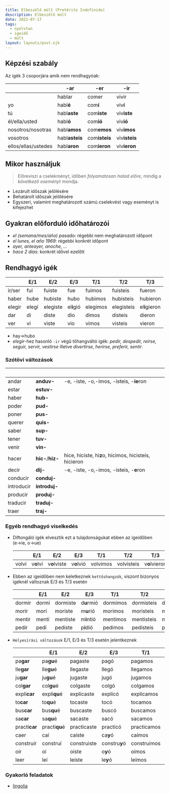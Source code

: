 ```yaml
---
title: Elbeszélő múlt (Pretérito Indefinido)
description: Elbeszélő múlt
date: 2022-07-17
tags:
  - nyelvtan
  - igeidő
  - múlt
layout: layouts/post.njk
---
```


## Képzési szabály

Az igék 3 csoporjára amik nem rendhagyóak:

&nbsp;| -ar| -er| -ir
----|----|----|----
&nbsp;|hablar| comer|vivir
yo|habl**é**|com**í**|viv**í**
tú|habl**aste**|com**iste**|viv**iste**
él/ella/usted|habl**ó**|com**ió**|viv**ió**
nosotros/nosotras|habl**amos**|com**emos**|viv**imos**
vosotros|habl**asteis**|com**isteis**|viv**isteis**
ellos/ellas/ustedes|habl**aron**|com**ieron**|viv**ieron**

## Mikor használjuk

> Előreviszi a cselekményt, időben *folyamatosan halad előre*, mindig a *következő eseményt* mondja.

- Lezárult időszak jelölésére
- Behatárolt időszak jelölésére
- Egyszeri, valamint meghatározott számú cselekvést vagy eseményt is kifejezhet

## Gyakran előforduló időhatározói

- *el (semana/mes/año) pasado*: régebbi nem meghatározott időpont
- *el lunes, el año 1969*: régebbi konkrét időpont
- *ayer, anteayer, anoche, ...*
- *hace 2 días*: konkrét idővel ezelőtt

## Rendhagyó igék

  &nbsp;| E/1| E/2| E/3| T/1| T/2| T/3
  ----|----|----|----|----|----|----
  ir/ser|fui|fuiste|fue|fuimos|fuisteis|fueron
  haber|hube|hubiste|hubo|hubimos|hubisteis|hubieron
  elegir|elegí|elegiste|el**i**gió|elegimos|elegisteis|el**i**gieron
  dar|di|diste|dio|dimos|disteis|dieron
  ver|vi|viste|vio|vimos|visteis|vieron

- hay&rarr;hubo
- *elegir*-hez hasonló `-ir` végű tőhangváltó igék: *pedir, despedir, reírse, seguir, servir, vestirse* illetve *divertirse, herirse, preferir, sentir*.
  
### Szótövi változások

&nbsp;|&nbsp;|&nbsp;|
----|----|----
andar|**anduv-**|-e, -iste, -o,-imos, -isteis, -**ie**ron
estar|**estuv-**|&nbsp;
haber|**hub-**|&nbsp;
poder|**pud-**|&nbsp;
poner|**pus-**|&nbsp;
querer|**quis-**|&nbsp;
saber|**sup-**|&nbsp;
tener|**tuv-**|&nbsp;
venir|**vin-**|&nbsp;
hacer|**hic-**/**hiz-**|hice, hiciste, hi**z**o, hicimos, hicisteis, hicieron
decir|**dij-**|-e, -iste, -o,-imos, -isteis, -**e**ron
conducir|**conduj-**|&nbsp;
introducir|**introduj-**|&nbsp;
producir|**produj-**|&nbsp;
traducir|**traduj-**|&nbsp;
traer|**traj-**|&nbsp;

### Egyéb rendhagyó viselkedés

- Diftongáló igék elvesztik ezt a tulajdonságukat ebben az igeidőben (e&rarr;ie, o&rarr;ue)

  &nbsp;|E/1|E/2|E/3|T/1|T/2|T/3
  ----|----|----|----|----|----|----
  volví|v**o**lví|v**o**lviste|v**o**lvió|volvimos|volvisteis|v**o**lvieron

- Ebben az igeidőben nem keletkeznek `kettőshangzók`, viszont bizonyos igéknél változnak E/3 és T/3 esetén

  &nbsp;| E/1| E/2| E/3| T/1| T/2| T/3
  ----|----|----|----|----|----|----
  dormir|dormí|dormiste|d**u**rmió|dormimos|dormisteis|d**u**rmieron
  morir|morí|moriste|m**u**rió|morimos|moristeis|m**u**rieron
  mentir|mentí|mentiste|m**i**ntió|mentimos|mentisteis|m**i**ntieron
  pedir|pedí|pediste|p**i**dió|pedimos|pedisteis|p**i**dieron

- `Helyesírási változások` E/1, E/3 és T/3 esetén jelentkeznek

  &nbsp;| E/1| E/2| E/3| T/1| T/2| T/3
  ----|----|----|----|----|----|----
  pa**gar**| pa**gu**é|pagaste|pagó|pagamos|pagasteis|pagaron
  lle**gar**|lle**gu**é|llegaste|llegó|llegamos|llegasteis|llegaron
  ju**gar**|ju**gu**é|jugaste|jugó|jugamos|jugasteis|jugaron
  col**gar**|col**gu**é|colgaste|colgó|colgamos|colgasteis|colgaron
  expli**car**|expli**qu**é|explicaste|explicó|explicamos|explicasteis|explicaron
  to**car**|to**qu**é|tocaste|tocó|tocamos|tocasteis|tocaron
  bus**car**|bus**qu**é|buscaste|buscó|buscamos|buscasteis|buscaron
  sa**car**|sa**qu**é|sacaste|sacó|sacamos|sacasteis|sacaron
  practi**car**|practi**qu**é|practicaste|practicó|practicamos|practicasteis|practicaron
  caer|caí|caíste|ca**y**ó|caímos|caísteis|ca**y**eron
  construir|construí|construiste|constru**y**ó|construimos|construisteis|constru**y**eron
  oír|oí|oíste|o**y**ó|oímos|oísteis|o**y**eron
  leer|leí|leíste|le**y**ó|leímos|leísteis|le**y**eron

### Gyakorló feladatok

- [lingolia](https://espanol.lingolia.com/es/gramatica/tiempos/preterito-indefinido/ejercicios)
